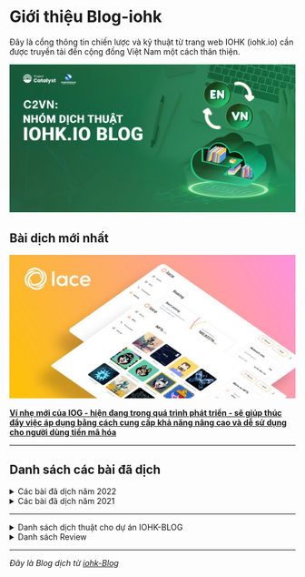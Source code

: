 Giới thiệu Blog-iohk
============

Đây là cổng thông tin chiến lược và kỹ thuật từ trang web IOHK (iohk.io) cần được truyền tải đến cộng đồng Việt Nam một cách thân thiện.


![](img/Dich-thuat.png)



## Bài dịch mới nhất

![](../docs1/2022/06/img/2022-06-10-lace-speed-simplicity-and-seamless-flow.007.jpeg)

[**Ví nhẹ mới của IOG - hiện đang trong quá trình phát triển - sẽ giúp thúc đẩy việc áp dụng bằng cách cung cấp khả năng nâng cao và dễ sử dụng cho người dùng tiền mã hóa**](https://cardano2vn.io/docs1/2022/06/2022-06-10-lace-speed-simplicity-and-seamless-flow)

-------------------------------------------

## Danh sách các bài đã dịch 

<details>


<summary>
Các bài đã dịch năm 2022
</summary>

## Các bài đã dịch năm 2022

### Bài viết trong tháng 09 năm 2022
>[Zk-SNARKs: thiết lập có thể cập nhật trên blockchain](https://cardano2vn.io/docs1/2022/09/2022-09-01-zk-snarks-updatable-setups-on-the-blockchain)
>
>[Cải tiến định danh kỹ thuật số thông qua đặc tả cốt lõi của DID](https://cardano2vn.io/docs1/2022/09/2022-09-08-advancing-digital-identity-through-did-core-specification)
>
>[Có gì mới trong bản cập nhật Vasil ngày 22 tháng 9 năm 2022](https://cardano2vn.io/docs1/2022/09/2022-09-16-vasil-what-to-expect)


### Bài viết trong tháng 08 năm 2022

>[ Mithril bằng chứng POC hiện là mã nguồn mở](https://cardano2vn.io/docs1/2022/08/2022-08-29-mithril-proof-of-concept-is-now-open-source)
>
>[IOG tài trợ 4.5 triệu đô la thành lập trung tâm nghiên cứu blockchain tại Đại học Stanford](https://cardano2vn.io/docs1/2022/08/2022-08-30-input-output-global-s-4-5m-blockchain-research-hub-at-stanford-university)
>
>[Giải thích về Ofelimos](https://cardano2vn.io/docs1/2022/08/2022-08-18-ofelimos-explained)
>
>[Kachina: hợp đồng thông minh bảo vệ quyền riêng tư](https://cardano2vn.io/docs1/2022/08/2022-08-05-kachina-privacy-preserving-smart-contracts/)
>
>[Những điều cần biết về Layer 1 & Layer 2](https://cardano2vn.io/docs1/2022/08/2022-08-05-layer-1-layer-2-all-you-need-to-know/)
>
>[Giới thiệu Ofelimos - giao thức đồng thuận bằng chứng công việc hữu ích - PoUW](https://cardano2vn.io/docs1/2022/08/2022-08-16-introducing-ofelimos-a-proof-of-useful-work-consensus-protocol)
 
### Bài viết trong tháng 07 năm 2022
 >
 [Cardano sắp nâng cấp Vasil: điều gì sẽ xảy ra
](https://cardano2vn.io/docs1/2022/07/2022-07-04-cardano-s-approaching-vasil-upgrade-what-to-expect)
>
 >[Giới thiệu về Cardano EVM Sidechain
](https://cardano2vn.io/docs1/2022/07/2022-07-06-introducing-the-cardano-evm-sidechain)
>
[Phân tích về khả năng mở rộng của Cardano](https://cardano2vn.io/docs1/2022/07/2022-07-19-an-analysis-of-the-research-underpinning-cardanos-scalability)
>
 >[Ủy quyền của n](https://cardano2vn.io/docs1/2022/07/2022-07-28-staking-is-the-bedrock-of-cardano)
 >
 >[Những cầu nối và sidechains](https://cardano2vn.io/docs1/2022/07/2022-07-08-bridges-and-sidechains-wanchain-making-cardano-interoperable/)
 >
 >[Tổng quan nghiên cứu phần 3: Token-Stablecoin-Phí](https://cardano2vn.io/docs1/2022/07/2022-07-07-research-overview-part-3-tokens-stablecoins-and-fees)
 >
 >[Dữ liệu Cardano trên BigQuery](https://cardano2vn.io/docs1/2022/07/2022-07-01-cardano-data-on-bigquery/)
 
### Bài viết trong tháng 06 năm 2022

>[Tương lai của Quy định tài sản kỹ thuật số](https://cardano2vn.io/docs1/2022/06/2022-06-23-future-of-digital-asset-regulation-testimony-of-charles-hoskinson)
>
>[Cập nhật về nâng cấp Vasil](https://cardano2vn.io/docs1/2022/06/2022-06-20-vasil-upgrade-the-state-of-play)
>
[Tổng quan về nghiên cứu cho phép hỗ trợ hợp đồng thông minh trên Cardano
](https://cardano2vn.io/docs1/2022/06/2022-06-23-overview-of-the-research-enabling-smart-contract-support-on-cardano)
>
>[Từ Classic đến Chronos: Giải mã việc triển khai Ouroboros](https://cardano2vn.io/docs1/2022/06/2022-06-03-from-classic-to-chronos-the-implementations-of-ouroboros-explained)
>
> [Tổng quan nghiên cứu mang tính nền tảng của Cardano](https://cardano2vn.io/docs1/2022/06/2022-06-10-cardanos-foundational-research-overview/)
> 
> [Ví nhẹ Lace: tốc độ, đơn giản và thông suốt](https://cardano2vn.io/docs1/2022/06/2022-06-10-lace-speed-simplicity-and-seamless-flow/)
> 
> [Trang Tài liệu Cộng đồng về Plutus](https://cardano2vn.io/docs1/2022/06/2022-06-08-plutus-community-docs-a-new-documentation-site-for-devs-by-devs/)
> 
> [DISH ra mắt hệ thống nhận dạng phi tập trung](https://cardano2vn.io/docs1/2022/06/2022-06-07-dish-launches-decentralized-identification-and-loyalty-coin-system-built-on-input-output-global-iog-technology/)
> 
> [Cardano tại hội nghị đồng thuận: nhìn về tương lai](https://cardano2vn.io/docs1/2022/06/2022-06-06-cardano-at-consensus-a-look-ahead/)
> 
> [Fund9 thử thách Catalyst Natives Cardashift: demonstrating and monetizing impact](https://cardano2vn.io/docs1/2022/06/2022-06-01-fund9-catalyst-natives-cardashift-challenge-demonstrating-and-monetizing-impact/)

### Bài viết trong tháng 05 năm 2022
> 
>[Những điều bạn luôn muốn biết mà ngại đặt câu hỏi về Tổn thất tạm thời (Impermanent Loss)](https://cardano2vn.io/docs1/2022/05/2022-05-27-everything-you-always-wanted-to-know-about-impermanent-loss-and-were-afraid-to-ask/)
>
>[Học cách tạo hợp đồng thông minh cho lĩnh vực tài chính với chi phí thấp và giảm thiểu viết code trong Chương trình tiên phong của Marlowe](https://cardano2vn.io/docs1/2022/05/2022-05-11-learn-how-to-create-low-code-low-cost-financial-smart-contracts-in-the-marlowe-pioneers-program/)
>
>[Project Catalyst - Một chu trình phát triển hệ sinh thái Cardano](https://cardano2vn.io/docs1/2022/05/2022-05-10-project-catalyst-a-virtuous-cycle-of-cardano-ecosystem-development-investing-in-great-ideas-to-make-positive-real-world-changes/)
>
>[Atala SCAN: xác thực sản phẩm dựa trên blockchain](https://cardano2vn.io/docs1/2022/05/2022-05-04-atala-scan-blockchain-based-product-authentication/)

### Bài viết trong tháng 04 năm 2022
>
>[Khả năng tương tác là chìa khóa để phát triển blockchain](https://cardano2vn.io/docs1/2022/04/2022-04-28-interoperability-is-key-to-blockchain-growth/)
>
>[Guest Blog: hợp tác dựa trên khả năng tương tác của Cardano](https://cardano2vn.io/docs1/2022/04/2022-04-27-guest-blog-collaborating-on-cardano-interoperability/) 
>
>[Giới thiệu công cụ giao diện dòng lệnh (cli) mới cho Marlowe](https://cardano2vn.io/docs1/2022/04/2022-04-19-introducing-the-new-command-line-interface-tool-for-marlowe/)
>
>[Tăng cường thông lượng của Cardano với Tập lệnh tham chiếu](https://cardano2vn.io/docs1/2022/04/2022-04-13-boosting-cardano-s-throughput-with-script-referencing/)
>
>[Giới thiệu ủy quyền vote(dRep)](https://cardano2vn.io/docs1/2022/04/2022-04-11-introducing-the-concept-of-delegate-representatives-dreps)

### Bài viết trong tháng 03 năm 2022
>
>[Wave Financial ra mắt quỹ ADA yield](https://cardano2vn.io/docs1/2022/03/2022-03-31-wave-financial-launches-ada-yield-fund-to-support-cardanos-defi-ecosystem-growth)
>
>[Tăng thông lươngj giao gicj của Cardano](https://cardano2vn.io/docs1/2022/03/2022-03-21-increasing-the-transaction-throughput-of-cardano)
>
>[Vai trò quan trọng của AI/blockchain trong tương lai](https://cardano2vn.io/docs1/2022/03/2022-03-30-the-critical-role-of-ai-blockchain-synergy-in-humanity-s-future/)
>
>[Tăng thông lượng giao dịch của Cardano](https://cardano2vn.io/docs1/2022/03/2022-03-21-increasing-the-transaction-throughput-of-cardano/)
>
>[Tìm hiểu sâu hơn về Sân chơi Marlowe](https://cardano2vn.io/docs1/2022/03/2022-03-04-diving-deeper-into-the-marlowe-playground/)
>
>[Giới thiệu dự án Catalyst Fund8](https://cardano2vn.io/docs1/2022/03/2022-03-02-project-catalyst-cardano-s-innovation-engine-launches-fund8)



### Bài viết trong tháng 02 năm 2022
>[Từ  việc cải tiến node đến việc node được đóng block… Bản phát hành tháng 2 của Cardano](https://cardano2vn.io/docs1/2022/02/2022-02-28-from-node-enhancement-to-block-leadership-cardano-s-february-release)
>
>[Cơ sở kiến thức về Cardano đang ngày càng phát triển](https://cardano2vn.io/docs1/2022/02/2022-02-07-the-knowledge-base-for-cardano-is-growing-cardano-stack-exchange-graduates-from-beta-version/)
>
>[Triển khai Hydra Heads](https://cardano2vn.io/docs1/2022/02/2022-02-03-implementing-hydra-heads-the-first-step-towards-the-full-hydra-vision/)
>
>[Giới thiệu pipelining (phát tán đồng thời)](https://cardano2vn.io/docs1/2022/02/2022-02-01-introducing-pipelining-cardanos-consensus-layer-scaling-solution/)

### Bài viết trong tháng 01 năm 2022
>[Các bài kiểm tra thuộc tính đơn giản cho trình xác thực Plutus](https://cardano2vn.io/docs1/2022/01/2022-01-27-simple-property-based-tests-for-plutus-validators)
>
>[Công cụ ước tính phí Plutus trên Cardano](https://cardano2vn.io/docs1/2022/01/2022-01-21-plutus-fee-estimator-find-out-the-cost-of-transacting-on-cardano/)
>
>[Cốt lõi của mạng lưới Cardano đang phát triển nhanh chóng](https://cardano2vn.io/docs1/2022/01/2022-01-19-the-beating-heart-of-a-fast-growing-network/)
>
>[Cách chúng tôi mở rộng quy mô Cardano trong năm 2022](https://cardano2vn.io/docs1/2022/01/2022-01-14-how-we-re-scaling-cardano-in-2022/)
>
>[Bộ phận Developer Experience (DevX) của IOG sẽ cải thiện nhanh hơn khả năng phát triển](https://cardano2vn.io/docs1/2022/01/2022-01-13-a-new-internal-iog-developer-experience-department/)
>
>[Giải mã tài chính phi tập trung (DeFi)](https://cardano2vn.io/docs1/2022/01/2022-01-10-defi-demystified/)

</details>
 
<details>

<summary>
Các bài đã dịch năm 2021
</summary>

## Các bài đã dịch năm 2021

### Bài viết trong tháng 12 năm 2021
>[Giới thiệu mạng thử nghiệm ngang hàng (P2P) mới](https://cardano2vn.io/docs1/2021/12/2021-12-08-introducing-our-new-peer-to-peer-p2p-testnet)
>
>[Khi nói đến DeFi, Bạn hãy tự nghiên cứu](https://cardano2vn.io/docs1/2021/12/2021-12-09-when-it-comes-to-defi-do-your-own-research)
>
>[2021: Năm của những người tiên phong trong giáo dục](https://cardano2vn.io/docs1/2021/12/2021-12-23-cardano-education-in-2021-the-year-of-the-pioneers)
>
>[Năm 2021: Năm rô bốt và graffiti đến với Cardano phi tập trung và thông minh hơn](https://cardano2vn.io/docs1/2021/12/2021-12-27-review-of-2021-the-year-fun-came-to-cardano-with-beeple-nfts-robots-and-blockchain-graffiti)
>
 >[Nói về Cardano vào lễ Giáng sinh](https://cardano2vn.io/docs1/2021/12/2021-12-21-cardano-at-christmas-and-what-to-say-if-anyone-asks)

### Bài viết trong tháng 11 năm 2021

>[Trao quyền cho thế hệ các nhà đổi mới ở Ghana](https://cardano2vn.io/docs1/2021/11/2021-11-05-empowering-a-new-generation-of-innovators-in-ghana)
>
>[Hợp tác mới để tiếp tục đà tăng trưởng cho các blockchain sử dụng UTXO](https://cardano2vn.io/docs1/2021/11/2021-11-09-utxo-blockchains-continue-forward-momentum-with-new-collaborations)
>
>[Bộ chuyển đổi ERC20 hiện đang hoạt động trên Testnet](https://cardano2vn.io/docs1/2021/12/2021-12-07-the-agix-erc20-converter-testnet-is-now-live)
>
 >[Giới thiệu về Catalyst Natives - Cách thức để mọi doanh nghiệp có thể tận dụng được công cụ đổi mới của Cardano](https://cardano2vn.io/docs1/2021/11/2021-11-10-introducing-catalyst-natives-how-any-business-can-leverage-the-cardano-innovation-engine)
 >
 >[Tối ưu hóa Cardano](https://cardano2vn.io/docs1/2021/11/2021-11-10-optimizing-cardano)
 >
 >[Kiến trúc DApp (ứng dụng phi tập trung) trên sổ cái EUTXO](https://cardano2vn.io/docs1/2021/11/2021-11-16-architecting-dapps-on-the-eutxo-ledger)
 >
 >[Chậm và chắc sẽ chiến thắng trong cuộc đua cải tiến để phát triển mạng lưới](https://cardano2vn.io/docs1/2021/11/2021-11-22-slow-and-steady-wins-the-race-network-evolution-for-network-growth)
 >
 >[Chào mừng đến với kỷ nguyên của RealFi](https://cardano2vn.io/docs1/2021/11/2021-11-25-welcome-to-the-age-of-realfi)
 >
 >[Lưu lượng mạng lưới và hệ thống phí phân cấp](https://cardano2vn.io/docs1/2021/11/2021-11-26-network-traffic-and-tiered-pricing)

### Bài viết trong tháng 10 năm 2021

>[Tóm tắt hội nghị thượng đỉnh Cardano 2021: Điều quan trọng tiếp theo là Quản trị](https://cardano2vn.io/docs1/2021/10/2021-10-08-cardano-summit-2021-summary-governance-is-the-next-big-thing)
>
>[Liên minh UTXO: Thúc đẩy sự đổi mới và hợp tác trong lĩnh vực Blockchain](https://cardano2vn.io/docs1/2021/10/2021-10-15-utxo-alliance-fostering-innovation-and-collaboration-across-the-blockchain-space)
>
>[Cardano: Mạnh mẽ, Bền bỉ và Linh hoạt](https://cardano2vn.io/docs1/2021/10/2021-10-21-cardano-robust-resilient-and-flexible)
>
>[Mang Rượu mạnh cao cấp đến blockchain Cardano](https://cardano2vn.io/docs1/2021/10/2021-10-22-bringing-premium-spirits-to-the-cardano-blockchain)
>
>[Những chiến binh bò rừng tham gia vào thế giới blockchain](https://cardano2vn.io/docs1/2021/10/2021-10-28-buffalo-soldiers-march-to-the-heart-of-the-blockchain)
>
>[ Châu Phi là nơi những khó khăn được khắc phục
](https://cardano2vn.io/docs1/2021/10/2021-10-26-africa-is-where-the-tough-get-going)
>
>[Các cấp độ chứng nhận Hợp đồng thông minh trên Cardano](https://cardano2vn.io/docs1/2021/10/2021-10-25-new-certification-levels-for-smart-contracts-on-cardano)
>
 >[Công bố các SPO được nhận ủy quyền vòng thứ 3 của IOG](https://cardano2vn.io/docs1/2021/10/2021-10-27-iogs-third-round-of-ada-delegation-gives-voice-to-cardano-stake-pool-operators)
 >
 >[Ouroboros Chronos cung cấp nguồn thời gian mã hoá có khả năng phục hồi cao đầu tiên dựa trên công nghệ Blockchain](https://cardano2vn.io/docs1/2021/10/2021-10-27-ouroboros-chronos-provides-the-first-high-resilience-cryptographic-time-source-based-on-blockchain)
 >
 >[Plutus Application Backend (PAB): hỗ trợ phát triển DApp trên Cardano](https://cardano2vn.io/docs1/2021/10/2021-10-28-plutus-application-backend-pab-supporting-dapp-development-on-cardano)
 >
>[Mithril: Một Blockchain Mạnh và nhẹ hơn để đạt hiệu qua hơn.](https://cardano2vn.io/docs1/2021/10/2021-10-29-mithril-a-stronger-and-lighter-blockchain-for-better-efficiency)

### Bài viết trong tháng 09 năm 2021

>[Ủy ban điều hành stake pool của Cardano - một vòng ủy quyền mới](https://cardano2vn.io/docs1/2021/09/2021-09-01-cardano-stake-pool-operator-delegation-a-new-round)
>
>[Xác thực giao dịch trên Cardano](https://cardano2vn.io/docs1/2021/09/2021-09-06-no-surprises-transaction-validation-on-cardano)
>
>[Xác thực giao dịch: phần 2](https://cardano2vn.io/docs1/2021/09/2021-09-07-no-surprises-transaction-validation-part-2)
>
>[Xử lý đồng thời: Hợp đồng thông minh của Cardano và mô hình EUTXO](https://cardano2vn.io/docs1/2021/09/2021-09-10-concurrency-and-all-that-cardano-smart-contracts-and-the-eutxo-model)
>
>[Hard fork Alonzo một hành trình mới thú vị được bắt đầu](https://cardano2vn.io/docs1/2021/09/2021-09-12-today-will-feel-like-a-destination-yet-a-new-exciting-journey-begins)
>
>[Hydra - Giải pháp Layer 2 để Cardano tối ưu khả năng mở rộng](https://cardano2vn.io/docs1/2021/09/2021-09-17-hydra-cardano-s-solution-for-ultimate-scalability)
>
>[Chứng nhận DApp trên Cardano](https://cardano2vn.io/docs1/2021/09/2021-09-22-bringing-certified-dapps-to-cardano)
>
>[Quỹ Cardano đầu tư 6 triệu đô la để hỗ trợ những người tiên phong ở châu Phi](https://cardano2vn.io/docs1/2021/09/2021-09-25-blockchain-fund-injecting-6m-to-support-africa-s-pioneers)
>
>[Cardano tích hợp oracle của Chainlink để cập nhật dữ liệu thị trường theo thời gian thực](https://cardano2vn.io/docs1/2021/09/2021-09-25-cardano-to-integrate-chainlink-oracles-for-real-time-market-data)
>
>[Thương hiệu rượu mạnh xa xỉ chọn Cardano để xác minh chuỗi cung ứng rượu](https://cardano2vn.io/docs1/2021/09/2021-09-25-spirit-maker-strait-brands-chooses-cardano-to-verify-supply-chain)
>
>[Cardano bước vào kỷ nguyên AI khi chào đón Grace được thiết kế để cách mạng hóa lĩnh vực chăm sóc sức khỏe toàn cầu](https://cardano2vn.io/docs1/2021/09/2021-09-26-cardano-enters-the-age-of-ai-as-it-welcomes-grace-the-ai-robot-designed-to-revolutionize-global-healthcare)
>
>[COTI phát hành stablecoin Djed trên Cardano](https://cardano2vn.io/docs1/2021/09/2021-09-26-coti-to-issue-djed-stablecoin-on-cardano)
>
>[Thỏa thuận Oasis Pro sẽ giúp các nước đang phát triển tiếp cận thị trường tài chính tốt hơn
](https://cardano2vn.io/docs1/2021/09/2021-09-26-cardano-deal-with-oasis-will-give-developing-world-better-access-to-financial-markets)
>
>[Nhà cung cấp dịch vụ di động Hoa Kỳ hợp tác với Cardano](https://cardano2vn.io/docs1/2021/09/2021-09-28-boost-mobile-and-dish-tv-call-on-cardano)
>
>[IOG thiết lập quan hệ đối tác chiến lược với Acuant nhằm nâng cao khả năng bảo mật trong không gian DeFi với Atala PRISM](https://cardano2vn.io/docs1/2021/09/2021-09-29-acuants-new-strategic-partnership-with-iog-and-atala-prism-to-offer-enhanced-security-in-the-defi-space)

### Bài viết trong tháng 08năm 2021

>[Kết nối mọi người không có ngân hàng](https://cardano2vn.io/docs1/2021/08/2021-08-11-connecting-the-unconnected-banking-the-unbanked)
>
>[Project Catalyst Fund6 - Nhiều đổi mới: lớn nhất, đột phá nhất và hoàn thiện nhất của cộng đồng Cardano](https://cardano2vn.io/docs1/2021/08/2021-08-13-project-catalyst-fund-6-our-biggest-boldest-and-best-cardano-community-innovation-fund-yet)
>
>[Tại sao người ta gọi Cardano là "blockchain xanh"](https://cardano2vn.io/docs1/2021/08/2021-08-17-why-they-re-calling-cardano-the-green-blockchain)
>
>[Djed: Stablecoin thuật toán đã được xác minh chính thức](https://cardano2vn.io/docs1/2021/08/2021-08-18-djed-implementing-algorithmic-stablecoins-for-proven-price-stability)
>
>[Cardano Stack Exchange: một tài nguyên dành cho cộng đồng nhà phát triển đang được phát triển và hoạt động sôi nổi](https://cardano2vn.io/docs1/2021/08/2021-08-19-cardano-stack-exchange-a-growing-and-vibrant-community-developer-resource)
>
>[Giúp cho giáo dục ở Châu Phi dễ tiếp cận, giá cả phù hợp và công bằng hơn](https://cardano2vn.io/docs1/2021/08/2021-08-24-making-education-in-africa-more-accessible-affordable-and-equitable)

### Bài viết trong tháng 07 năm 2021

>[Giới thiệu về Catalyst Circle](https://cardano2vn.io/docs1/2021/07/2021-07-08-introducing-the-catalyst-circle)
>
>[Wolfram và Cardano xây dựng cộng đồng với NFT và Liveminting](https://cardano2vn.io/docs1/2021/07/2021-07-22-wolfram-and-cardano-build-communities-with-nfts-and-liveminting)
>
>[Chi tiết hơn về cFund](https://cardano2vn.io/docs1/2021/07/2021-07-28-a-closer-look-at-the-cfund)


### Bài viết trong tháng 06 năm 2021

>[Nervos hợp tác xây dựng cầu nối crosschain đầu tiên với Cardano](https://cardano2vn.io/docs1/2021/06/2021-06-02-nervos-partnership-to-build-the-first-cross-chain-bridge-with-cardano)
>
>[Cận cảnh phần mềm trên Cardano](https://cardano2vn.io/docs1/2021/06/2021-06-08-a-close-look-at-the-software-running-cardano)
>
>[Phí ổn định(Stablefee) và Hệ thống dự trữ phi tập trung](https://cardano2vn.io/docs1/2021/06/2021-06-10-stablefees-and-the-decentralized-reserve-system)
>
>[Orion mang sàn giao dịch tiền mã hóa một cửa đến Cardano](https://cardano2vn.io/docs1/2021/06/2021-06-23-orion-to-bring-one-stop-crypto-marketplace-to-cardano)
>
>[Nền tảng cho vay kỹ thuật số Nexo tích hợp vào Cardano](https://cardano2vn.io/docs1/2021/06/2021-06-30-digital-lending-platform-nexo-integrates-cardano)

### Bài viết trong tháng 05 năm 2021

>[Xác minh thời gian chạy và IELE - từ khả năng tương tác đến tính phổ biến](https://cardano2vn.io/docs1/2021/05/2021-05-10-runtime-verification-iele-from-interoperability-to-universality)
>
>[Cardano tiếp tục hoàn thiện tính phi tập trung: Triển khai P2P](https://cardano2vn.io/docs1/2021/05/2021-05-11-cardano-decentralization-continues)
>
>[Đối tác chiến lược mở đường cho hợp đồng thông minh Plutus](https://cardano2vn.io/docs1/2021/05/2021-05-12-developers-add-muscle-to-plutus-smart-contracts-on-cardano-for-defi)
>
>[Công bố các Pool mới được chọn cho chiến lược ủy thác của IOG](https://cardano2vn.io/docs1/2021/05/2021-05-14-announcing-new-stake-pools-chosen-for-our-delegation-strategy)
>
>[Mang ERC20 đến Cardano](https://cardano2vn.io/docs1/2021/05/2021-05-17-bringing-erc20-to-cardano)
>
>[Tài chính ngang hàng P2P với Marlowe](https://cardano2vn.io/docs1/2021/05/2021-05-26-reimagining-peer-to-peer-finance-with-marlowe)

### Bài viết trong tháng 04 năm 2021

>[Thông báo vòng ủy quyền mới tới cộng đồng stake pool](https://cardano2vn.io/docs1/2021/04/2021-04-01-announcing-a-new-round-of-community-stake-pool-delegation)
>
>[Những điều bạn cần biết về Chương trình Plutus tiên phong mới của chúng tôi](https://cardano2vn.io/docs1/2021/04/2021-04-01-everything-you-need-to-know-about-our-new-plutus-pioneer-program)
>
>[Tiến đến cập nhật hợp đồng thông minh](https://cardano2vn.io/docs1/2021/04/2021-04-08-smart-contracts-here-we-come)
>
>[Những điều bạn cần biết về Plutus](https://cardano2vn.io/docs1/2021/04/2021-04-13-plutus-what-you-need-to-know)
>
>[hời kỳ triển khai công nghệ blockchain lớn nhất thế giới](https://cardano2vn.io/docs1/2021/04/2021-04-27-blockchain-finally-comes-of-age-with-worlds-biggest-blockchain-deployment)
>
>[Xác minh danh tính là chìa khoá cho tầm nhìn của chúng tôi về Châu Phi](https://cardano2vn.io/docs1/2021/04/2021-04-28-decentralized-identity-on-the-blockchain-is-the-key-to-iohks-vision-for-africa)
>
>[Danh sách những điều thiết yếu về Cardano - một nguồn tài nguyên mới cho cộng đồng](https://cardano2vn.io/docs1/2021/04/2021-04-30-the-essential-cardano-list-a-new-resource-for-the-community)

### Bài viết trong tháng 03 năm 2021

>[Gần tới ngày hệ số 'd'= 0](https://cardano2vn.io/docs1/2021/03/2021-03-04-not-long-till-d-0-day)
>
>[Mô hình EUTxO của Cardano hỗ trợ đa tài sản và hợp đồng thông minh-phần 1](https://cardano2vn.io/docs1/2021/03/2021-03-11-cardanos-extended-utxo-accounting-model)
>
>[Mô hình kế toán EUTXO của Cardano hỗ trợ đa tài sản và hợp đồng thông minh - phần 2](https://cardano2vn.io/docs1/2021/03/2021-03-12-cardanos-extended-utxo-accounting-model-part-2)
>
>[Động lực tiếp tục cho Cardano khi Coinbase niêm yết ADA và Bloomberg thêm Cardano](https://cardano2vn.io/docs1/2021/03/2021-03-17-momentum-continues-as-coinbase-lists-ada-and-bloomberg-adds-cardano)
>
>[Bài phát biểu của Charles Hoskinson tại Hội thảo Blockchain Châu Phi 2021](https://cardano2vn.io/docs1/2021/03/2021-03-22-blockchain-africa-2021-charles-hoskinsons-keynote-speech)
>
>[Sự chuyển dịch của Cardano sang phân quyền](https://cardano2vn.io/docs1/2021/03/2021-03-29-the-secure-transition-to-decentralization)
>
>[Phân quyền: Ngày tham số D = 0 và hơn thế nữa](https://cardano2vn.io/docs1/2021/03/2021-03-31-decentralization-to-d-0-day-and-beyond)

### Bài viết trong tháng 02năm 2021

>[Plutus Tx: biên dịch Haskell thành Plutus Core](https://cardano2vn.io/docs1/2021/02/2021-02-02-plutus-tx-compiling-haskell-into-plutus-core)
>
>[Token gốc trên Cardano mang lại nhiều tiện ích mới cho cuộc sống](https://cardano2vn.io/docs1/2021/02/2021-02-04-native-tokens-to-bring-new-utility-to-life-on-cardano)
>
>[Mạng xã hội phi tập trung: Cuộc hội thoại giữa Ben Goertzel và Charles Hoskinson](https://cardano2vn.io/docs1/2021/02/2021-02-05-decentralizing-social-media)
>
>[Đứa con triệu đô của chúng tôi: Project Catalyst](https://cardano2vn.io/docs1/2021/02/2021-02-12-our-million-dollar-baby-project-catalyst)
>
>[Xây dựng token gốc trên Cardano để mang lại niềm vui và lợi nhuận](https://cardano2vn.io/docs1/2021/02/2021-02-18-building-native-tokens-on-cardano-for-pleasure-and-profit)
>
>[Phí Babel - xác định phí giao dịch bằng Token gốc](https://cardano2vn.io/docs1/2021/02/2021-02-25-babel-fees)
>
>[Mang ngôn ngữ lập trình Glow đến với Cardano](https://cardano2vn.io/docs1/2021/02/2021-02-26-bringing-glow-to-cardano)

 ### Bài viết trong tháng 01năm 2021
 
>[Những ngày cuối cùng của Giáng sinh](https://cardano2vn.io/docs1/2021/01/2021-01-04-the-final-days-of-christmas)
>
>[Dự án Catalyst bùng nổ vào năm 2021](https://cardano2vn.io/docs1/2021/01/2021-01-06-project-catalyst-blasts-off-into-2021)
>
>[Project Catalyst - Những đề xuất đầu tiên chiến thắng](https://cardano2vn.io/docs1/2021/01/2021-01-12-project-catalyst-the-first-winning-proposals)
>
>[Chiến lược ủy quyền mới - công bố các pool mà chúng tôi đang hỗ trợ](https://cardano2vn.io/docs1/2021/01/2021-01-22-our-new-delegation-strategy-announcing-the-pools-we-are-supporting)
>
>[Giới thiệu sân chơi Plutus mới](https://cardano2vn.io/docs1/2021/01/2021-01-25-introducing-the-new-plutus-playground)



</details>



-------------------------------------------

<details>

<summary>
Danh sách dịch thuật cho dự án IOHK-BLOG
</summary>

1. Nguyễn Văn Hiệu. 
2. Nguyễn Anh Tiến.
3. Phan Quốc.
4. Phạm Quang.
5. Kim Chi.
6. LinhPool.
7. Max Long.
8. Lenguyen.
9. Ngoluuduythai.
10. Hoangtrandesigner.
11. Tulibra1510.
12. Minh Hieu.

</details>

<details>

<summary>
Danh sách Review
</summary>

1. Nguyễn Văn Hiệu. 
2. Nguyễn Anh Tiến.
3. Phan Quốc.
4. Phạm Quang.

</details>

-------------------------------------------
*Đây là Blog dịch từ [iohk-Blog](https://iohk.io/en/blog/posts/page-1/)*
